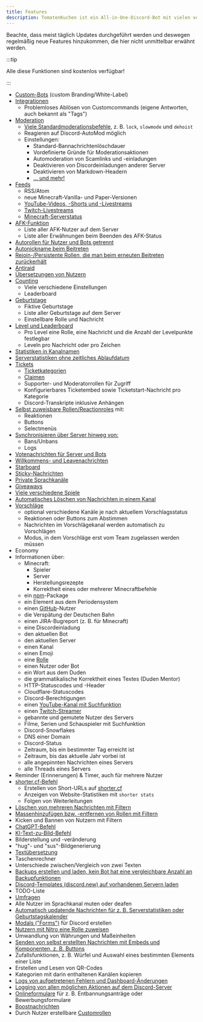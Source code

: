 ```yaml
---
title: Features
description: TomatenKuchen ist ein All-in-One-Discord-Bot mit vielen verschiedenen Funktionen. Diese Seite listet alle zum aktuellen Zeitpunkt verfügbaren Features des Bots auf.
---
```


Beachte, dass meist täglich Updates durchgeführt werden und deswegen regelmäßig neue Features hinzukommen, die hier nicht unmittelbar erwähnt werden.

:::tip

Alle diese Funktionen sind kostenlos verfügbar!

:::

- [Custom-Bots](/category/custombot) (custom Branding/White-Label)
- [Integrationen](/integrations)
	- Problemloses Ablösen von Customcommands (eigene Antworten, auch bekannt als "Tags")
- [Moderation](/category/moderation)
	- [Viele Standardmoderationsbefehle](/moderation/commands), z. B. `lock`, `slowmode` und `dehoist`
	- Reagieren auf Discord-AutoMod möglich
	- Einstellungen:
		- Standard-Bannachrichtenlöschdauer
		- Vordefinierte Gründe für Moderationsaktionen
		- Automoderation von Scamlinks und -einladungen
		- Deaktivieren von Discordeinladungen anderer Server
		- Deaktivieren von Markdown-Headern
		- [… und mehr!](/moderation/settings)
- [Feeds](/feeds)
	- RSS/Atom
	- neue Minecraft-Vanilla- und Paper-Versionen
	- [YouTube-Videos, -Shorts und -Livestreams](/youtube)
	- [Twitch-Livestreams](/twitch)
	- [Minecraft-Serverstatus](/mcupdate)
- [AFK-Funktion](/afk)
	- Liste aller AFK-Nutzer auf dem Server
	- Liste aller Erwähnungen beim Beenden des AFK-Status
- [Autorollen für Nutzer und Bots getrennt](/autorole)
- [Autonickname beim Beitreten](/autorole)
- [Rejoin-/Persistente Rollen, die man beim erneuten Beitreten zurückerhält](/autorole)
- [Antiraid](/antiraid)
- [Übersetzungen von Nutzern](/weblate)
- [Counting](/counting)
	- Viele verschiedene Einstellungen
	- Leaderboard
- [Geburtstage](/birthday)
	- Fiktive Geburtstage
	- Liste aller Geburtstage auf dem Server
	- Einstellbare Rolle und Nachricht
- [Level und Leaderboard](/level)
	- Pro Level eine Rolle, eine Nachricht und die Anzahl der Levelpunkte festlegbar
	- Leveln pro Nachricht oder pro Zeichen
- [Statistiken in Kanalnamen](/serverstats)
- [Serverstatistiken ohne zeitliches Ablaufdatum](/serverstats)
- [Tickets](/category/tickets)
	- [Ticketkategorien](/tickets/general)
	- [Claimen](/tickets/commands)
	- Supporter- und Moderatorrollen für Zugriff
	- Konfigurierbares Ticketembed sowie Ticketstart-Nachricht pro Kategorie
	- Discord-Transkripte inklusive Anhängen
- [Selbst zuweisbare Rollen/Reactionroles](/reactionroles) mit:
	- Reaktionen
	- Buttons
	- Selectmenüs
- [Synchronisieren über Server hinweg von:](/sync)
	- Bans/Unbans
	- Logs
- [Votenachrichten für Server und Bots](/voting)
- [Willkommens- und Leavenachrichten](/welcome-leave)
- [Starboard](/starboard)
- [Sticky-Nachrichten](/sticky)
- [Private Sprachkanäle](/privatevoice)
- [Giveaways](/giveaways)
- [Viele verschiedene Spiele](/games)
- [Automatisches Löschen von Nachrichten in einem Kanal](/autodelete)
- [Vorschläge](/suggest)
	- optional verschiedene Kanäle je nach aktuellem Vorschlagsstatus
	- Reaktionen oder Buttons zum Abstimmen
	- Nachrichten im Vorschlägekanal werden automatisch zu Vorschlägen
	- Modus, in dem Vorschläge erst vom Team zugelassen werden müssen
- Economy
- Informationen über:
	- Minecraft:
		- Spieler
		- Server
		- Herstellungsrezepte
		- Korrektheit eines oder mehrerer Minecraftbefehle
	- ein [npm](https://npmjs.com)-Package
	- ein Element aus dem Periodensystem
	- einen [GitHub](https://github.com)-Nutzer
	- die Verspätung der Deutschen Bahn
	- einen JIRA-Bugreport (z. B. für Minecraft)
	- eine Discordeinladung
	- den aktuellen Bot
	- den aktuellen Server
	- einen Kanal
	- einen Emoji
	- eine [Rolle](/role)
	- einen Nutzer oder Bot
	- ein Wort aus dem Duden
	- die grammatikalische Korrektheit eines Textes (Duden Mentor)
	- HTTP-Statuscodes und -Header
	- Cloudflare-Statuscodes
	- Discord-Berechtigungen
	- einen [YouTube-Kanal mit Suchfunktion](/youtube#command)
	- einen [Twitch-Streamer](/twitch#commands)
	- gebannte und gemutete Nutzer des Servers
	- Filme, Serien und Schauspieler mit Suchfunktion
	- Discord-Snowflakes
	- DNS einer Domain
	- Discord-Status
	- Zeitraum, bis ein bestimmter Tag erreicht ist
	- Zeitraum, bis das aktuelle Jahr vorbei ist
	- alle angepinnten Nachrichten eines Servers
	- alle Threads eines Servers
- Reminder (Erinnerungen) & Timer, auch für mehrere Nutzer
- [shorter.cf-Befehl](/shorter)
	- Erstellen von Short-URLs auf [shorter.cf](https://shorter.cf)
	- Anzeigen von Website-Statistiken mit `shorter stats`
	- Folgen von Weiterleitungen
- [Löschen von mehreren Nachrichten mit Filtern](/moderation/purge)
- [Massenhinzufügen bzw. -entfernen von Rollen mit Filtern](/moderation/massactions)
- Kicken und Bannen von Nutzern mit Filtern
- [ChatGPT-Befehl](/ai/chatgpt)
- [KI-Text-zu-Bild-Befehl](/ai/text2img)
- Bilderstellung und -veränderung
- "hug"- und "sus"-Bildgenerierung
- [Textübersetzung](/translate)
- Taschenrechner
- Unterschiede zwischen/Vergleich von zwei Texten
- [Backups erstellen und laden, kein Bot hat eine vergleichbare Anzahl an Backupfunktionen](/backups)
- [Discord-Templates (discord.new) auf vorhandenen Servern laden](/backups#templates)
- TODO-Liste
- [Umfragen](/poll)
- Alle Nutzer im Sprachkanal muten oder deafen
- [Automatisch updatende Nachrichten für z. B. Serverstatistiken oder Geburtstagskalender](/autoupdate)
- [Modals ("Forms")](/modals) für Discord erstellen
- [Nutzern mit Nitro eine Rolle zuweisen](/nitroverify)
- Umwandlung von Währungen und Maßeinheiten
- [Senden von selbst erstellten Nachrichten mit Embeds und Komponenten, z. B. Buttons](https://embed.tomatenkuchen.com)
- Zufallsfunktionen, z. B. Würfel und Auswahl eines bestimmten Elements einer Liste
- Erstellen und Lesen von QR-Codes
- Kategorien mit darin enthaltenen Kanälen kopieren
- [Logs von aufgetretenen Fehlern und Dashboard-Änderungen](/error)
- [Logging von allen möglichen Aktionen auf dem Discord-Server](/logs)
- [Onlineformulare](/forms) für z. B. Entbannungsanträge oder Bewerbungsformulare
- [Boostnachrichten](/boostmessages)
- Durch Nutzer erstellbare [Customrollen](/customroles)

